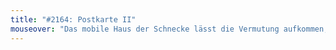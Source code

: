```yaml
---
title: "#2164: Postkarte II"
mouseover: "Das mobile Haus der Schnecke lässt die Vermutung aufkommen, dass sie holländischen Ursprungs ist."
---
```


